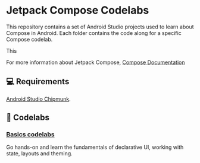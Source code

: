 # Jetpack Compose Codelabs

This repository contains a set of Android Studio projects used to learn about
Compose in Android. Each folder contains the code along for a specific Compose codelab.

This 

For more information about Jetpack Compose, [Compose Documentation](https://developer.android.com/jetpack/compose)

## 💻 Requirements

[Android Studio Chipmunk](https://developer.android.com/studio).

## 🧬 Codelabs

### [Basics codelabs](https://developer.android.com/codelabs/jetpack-compose-basics)

Go hands-on and learn the fundamentals of declarative UI, working with state, layouts and theming.

[//]: # (### [Basic layouts codelab]&#40;https://developer.android.com/codelabs/jetpack-compose-layouts&#41;)

[//]: # ()
[//]: # (Learn how to implement real-world designs with the composables and modifiers that Compose provides out of the box.)

[//]: # ()
[//]: # (### [State codelab]&#40;https://developer.android.com/codelabs/jetpack-compose-state&#41;)

[//]: # ()
[//]: # (Understand patterns for working with state in a declarative world by building a Wellness application.)

[//]: # ()
[//]: # (### [Theming codelab]&#40;https://developer.android.com/codelabs/jetpack-compose-theming&#41;)

[//]: # ()
[//]: # (Go hands on with Compose’s implementation of Material Design to understand how to theme an)

[//]: # (application’s colors, typography and shapes and support light and dark themes.)

[//]: # ()
[//]: # (### [Migration codelab]&#40;https://developer.android.com/codelabs/jetpack-compose-migration&#41;)

[//]: # ()
[//]: # (Understand how Jetpack Compose and View-based UIs can co-exist and interact, making it easy to)

[//]: # (adopt Compose at your own pace.)

[//]: # ()
[//]: # (### [Animation codelab]&#40;https://developer.android.com/codelabs/jetpack-compose-animation&#41;)

[//]: # ()
[//]: # (Learn how to use Jetpack Compose Animation APIs.)

[//]: # ()
[//]: # (### [Navigation codelab]&#40;https://developer.android.com/codelabs/jetpack-compose-navigation&#41;)

[//]: # ()
[//]: # (Learn how to use the Jetpack Navigation library in Compose, navigate within your application,)

[//]: # (navigate with arguments, support deep-links, and test your navigation.)

[//]: # ()
[//]: # (### [Testing codelab]&#40;https://developer.android.com/codelabs/jetpack-compose-testing&#41;)

[//]: # ()
[//]: # (Learn about testing Jetpack Compose UIs. Write your first tests, and learn about testing in)

[//]: # (isolation, debugging tests, the semantics tree, and test synchronization.)

[//]: # ()
[//]: # (### [Accessibility codelab]&#40;https://developer.android.com/codelabs/jetpack-compose-accessibility&#41;)

[//]: # ()
[//]: # (Learn about the various ways to improve an app’s accessibility. Increase touch target sizes, add)

[//]: # (content descriptions, create custom actions, and more.)